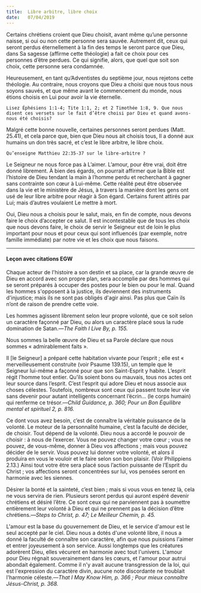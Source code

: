```yaml
---
title:  Libre arbitre, libre choix
date:   07/04/2019
---
```


Certains chrétiens croient que Dieu choisit, avant même qu’une personne naisse, si oui ou non cette personne sera sauvée. Autrement dit, ceux qui seront perdus éternellement à la fin des temps le seront parce que Dieu, dans Sa sagesse (affirme cette théologie) a fait ce choix pour ces personnes d’être perdues. Ce qui signifie, alors, que quel que soit son choix, cette personne sera condamnée.

Heureusement, en tant qu’Adventistes du septième jour, nous rejetons cette théologie. Au contraire, nous croyons que Dieu a choisi que nous tous nous soyons sauvés, et que même avant le commencement du monde, nous étions choisis en Lui pour avoir la vie éternelle.

`Lisez Éphésiens 1:1-4; Tite 1:1, 2; et 2 Timothée 1:8, 9. Que nous disent ces versets sur le fait d’être choisi par Dieu et quand avons-nous été choisis?`

Malgré cette bonne nouvelle, certaines personnes seront perdues (Matt. 25.41), et cela parce que, bien que Dieu nous ait choisis tous, Il a donné aux humains un don très sacré, et c’est le libre arbitre, le libre choix.

`Qu’enseigne Matthieu 22:35-37 sur le libre-arbitre ?`

Le Seigneur ne nous force pas à L’aimer. L’amour, pour être vrai, doit être donné librement. À bien des égards, on pourrait affirmer que la Bible est l’histoire de Dieu tendant la main à l’homme perdu et recherchant à gagner sans contrainte son cœur à Lui-même. Cette réalité peut être observée dans la vie et le ministère de Jésus, à travers la manière dont les gens ont usé de leur libre arbitre pour réagir à Son égard. Certains furent attirés par Lui; mais d’autres voulaient Le mettre à mort.

Oui, Dieu nous a choisis pour le salut, mais, en fin de compte, nous devons faire le choix d’accepter ce salut. Il est incontestable que de tous les choix que nous devons faire, le choix de servir le Seigneur est de loin le plus important pour nous et pour ceux qui sont influencés (par exemple, notre famille immédiate) par notre vie et les choix que nous faisons.

---

#### Leçon avec citations EGW

Chaque acteur de l'histoire a son destin et sa place, car la grande œuvre de Dieu en accord avec son propre plan, sera accomplie par des hommes qui se seront préparés à occuper des postes pour le bien ou pour le mal. Quand les hommes s'opposent à la justice, ils deviennent des instruments d'injustice; mais ils ne sont pas obligés d'agir ainsi. Pas plus que Caïn ils n’ont de raison de prendre cette voie.

Les hommes agissent librement selon leur propre volonté, que ce soit selon un caractère façonné par Dieu, ou alors un caractère placé sous la rude domination de Satan.—_The Faith I Live By, p. 155._

Nous sommes la belle œuvre de Dieu et sa Parole déclare que nous sommes « admirablement faits ». 

Il [le Seigneur] a préparé cette habitation vivante pour l’esprit ; elle est « merveilleusement construite (voir Psaume 139.15), un temple que le Seigneur lui-même a façonné pour que son Saint-Esprit y habite. L’esprit régit l’homme tout entier. Qu’ils soient bons ou mauvais, tous nos actes ont leur source dans l’esprit. C’est l’esprit qui adore Dieu et nous associe aux choses célestes. Toutefois, nombreux sont ceux qui passent toute leur vie sans devenir pour autant intelligents concernant l’écrin... (le corps humain) qui renferme ce trésor.—_Child Guidance, p. 360; Pour un Bon Équilibre mental et spirituel 2, p. 816._

Ce dont vous avez besoin, c’est de connaître la véritable puissance de la volonté. Le moteur de la personnalité humaine, c’est la faculté de décider, de choisir. Tout dépend de la volonté. Dieu nous a accordé le pouvoir de choisir : à nous de l’exercer. Vous ne pouvez changer votre cœur ; vous ne pouvez, de vous-même, donner à Dieu vos affections ; mais vous pouvez décider de le servir. Vous pouvez lui donner votre volonté, et alors il produira en vous le vouloir et le faire selon son bon plaisir. (Voir Philippiens 2.13.) Ainsi tout votre être sera placé sous l’action puissante de l’Esprit du Christ ; vos affections seront concentrées sur lui, vos pensées seront en harmonie avec les siennes.

Désirer la bonté et la sainteté, c’est bien ; mais si vous vous en tenez là, cela ne vous servira de rien. Plusieurs seront perdus qui auront espéré devenir chrétiens et désiré l’être. Ce sont ceux qui ne parviennent pas à soumettre entièrement leur volonté à Dieu et qui ne prennent pas la décision d’être chrétiens.—_Steps to Christ, p. 47; Le Meilleur Chemin, p. 45._

L'amour est la base du gouvernement de Dieu, et le service d'amour est le seul accepté par le ciel. Dieu nous a dotés d'une volonté libre, il nous a donné la faculté de connaître son caractère, afin que nous puissions l'aimer et entrer joyeusement à son service. Aussi longtemps que les créatures adorèrent Dieu, elles vécurent en harmonie avec tout l'univers. L'amour pour Dieu régnait souverainement dans les cœurs, et l'amour pour autrui abondait également. Comme il n'y avait aucune transgression de la loi, qui est l'expression du caractère divin, aucune note discordante ne troublait l'harmonie céleste.—_That I May Know Him, p. 366 ; Pour mieux connaître Jésus-Christ, p. 368._